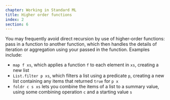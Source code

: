 ```yaml
---
chapter: Working in Standard ML
title: Higher order functions
index: 2
section: 6
---
```

You may frequently avoid direct recursion by use of higher-order functions: pass in a function to another function, which then handles the details of iteration or aggregation using your passed in the function. Examples include:

- `map f xs`, which applies a function `f` to each element in `xs`, creating a new list
- `List.filter p xs`, which filters a list using a predicate `p`, creating a new list containing any items that returned `true` for `p x`
- `foldr c s xs` lets you combine the items of a list to a summary value, using some combining operation `c` and a starting value `s`